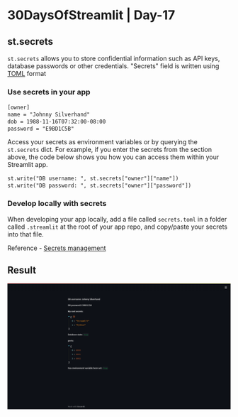 # 30DaysOfStreamlit | Day-17

## st.secrets

`st.secrets` allows you to store confidential information such as API keys, database passwords or other credentials.
 "Secrets" field is written using [TOML](https://toml.io/en/latest) format
 
 ### Use secrets in your app
```
[owner]
name = "Johnny Silverhand"
dob = 1988-11-16T07:32:00-08:00
password = "E9BD1C5B"
```
Access your secrets as environment variables or by querying the  `st.secrets`  dict. For example, if you enter the secrets from the section above, the code below shows you how you can access them within your Streamlit app.
```
st.write("DB username: ", st.secrets["owner"]["name"])
st.write("DB password: ", st.secrets["owner"]["password"])
```

### Develop locally with secrets

When developing your app locally, add a file called  `secrets.toml`  in a folder called  `.streamlit`  at the root of your app repo, and copy/paste your secrets into that file.

Reference - [Secrets management](https://docs.streamlit.io/streamlit-cloud/get-started/deploy-an-app/connect-to-data-sources/secrets-management)

## Result

![day17](https://github.com/dotaadarsh/30DaysOfStreamlit/blob/main/asserts/Day-17.PNG)